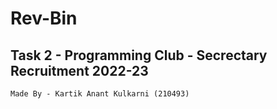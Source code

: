 # Rev-Bin
## Task 2 - Programming Club - Secrectary Recruitment 2022-23

```Made By - Kartik Anant Kulkarni (210493)```

